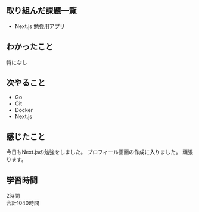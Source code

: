 ## 取り組んだ課題一覧
- Next.js 勉強用アプリ

## わかったこと
特になし

## 次やること
- Go
- Git
- Docker
- Next.js

## 感じたこと
今日もNext.jsの勉強をしました。
プロフィール画面の作成に入りました。
頑張ります。

## 学習時間
2時間<br />
合計1040時間
